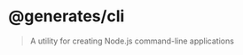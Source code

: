 # @generates/cli
> A utility for creating Node.js command-line applications

[licenseUrl]: https://github.com/ianwalter/generates/blob/main/packages/cli/LICENSE
